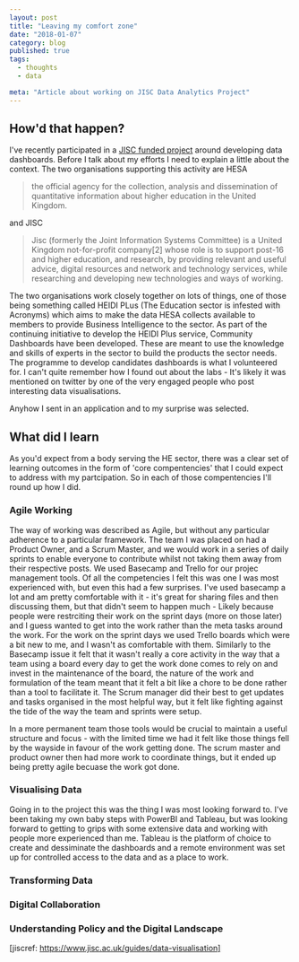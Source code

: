 ```yaml
---
layout: post
title: "Leaving my comfort zone"
date: "2018-01-07"
category: blog
published: true
tags:
  - thoughts
  - data

meta: "Article about working on JISC Data Analytics Project"
---
```

## How'd that happen?

I've recently participated in a [JISC funded project][labs] around developing data dashboards. Before I talk about my efforts I need to explain a little about the context. The two organisations supporting this activity are HESA

> the official agency for the collection, analysis and dissemination of quantitative information about higher education in the United Kingdom. 

and JISC

> Jisc (formerly the Joint Information Systems Committee) is a United Kingdom not-for-profit company[2] whose role is to support post-16 and higher education, and research, by providing relevant and useful advice, digital resources and network and technology services, while researching and developing new technologies and ways of working.

The two organisations work closely together on lots of things, one of those being something called HEIDI PLus (The Education sector is infested with Acronyms) which aims to make the data HESA collects available to members to provide Business Intelligence to the sector. As part of the continuing initiative to develop the HEIDI Plus service, Community Dashboards have been developed. These are meant to use the knowledge and skills of experts in the sector to build the products the sector needs. The programme to develop candidates dashboards is what I volunteered for. I can't quite remember how I found out about the labs - It's likely it was mentioned on twitter by one of the very engaged people who post interesting data visualisations. 

Anyhow I sent in an application and to my surprise was selected.  


## What did I learn

As you'd expect from a body serving the HE sector, there was a clear set of learning outcomes in the form of 'core compentencies' that I could expect to address with my partcipation. So in each of those compentencies I'll round up how I did.

### Agile Working

The way of working was described as Agile, but without any particular adherence to a particular framework. The team I was placed on had a Product Owner, and a Scrum Master, and we would work in a series of daily sprints to enable everyone to contribute whilst not taking them away from their respective posts. We used Basecamp and Trello for our projec management tools. Of all the competencies I felt this was one I was most experienced with, but even this had a few surprises. I've used basecamp a lot and am pretty comfortable with it - it's great for sharing files and then discussing them, but that didn't seem to happen much - Likely because people were restrciting their work on the sprint days (more on those later) and I guess wanted to get into the work rather than the meta tasks around the work. For the work on the sprint days we used Trello boards which were a bit new to me, and I wasn't as comfortable with them. Similarly to the Basecamp issue it felt that it wasn't really a core activity in the way that a team using a board every day to get the work done comes to rely on and invest in the maintenance of the board, the nature of the work and formulation of the team meant that it felt a bit like a chore to be done rather than a tool to facilitate it. The Scrum manager did their best to get updates and tasks organised in the most helpful way, but it felt like fighting against the tide of the way the team and sprints were setup.

In a more permanent team those tools would be crucial to maintain a useful structure and focus - with the limited time we had it felt like those things fell by the wayside in favour of the work getting done. The scrum master and product owner then had more work to coordinate things, but it ended up being pretty agile becuase the work got done.

### Visualising Data

Going in to the project this was the thing I was most looking forward to. I've been taking my own baby steps with PowerBI and Tableau, but was looking forward to getting to grips with some extensive data and working with people more experienced than me. Tableau is the platform of choice to create and dessiminate the dashboards and a remote environment was set up for controlled access to the data and as a place to work.

### Transforming Data

### Digital Collaboration

### Understanding Policy and the Digital Landscape

[jiscref: https://www.jisc.ac.uk/guides/data-visualisation]

[heidiplus]: https://www.hesa.ac.uk/services/heidi-plus
[labs]: https://business-intelligence.ac.uk/analytics-labs/